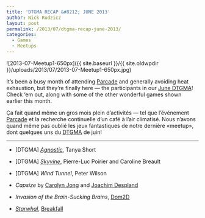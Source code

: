 ```yaml
---
title: 'DTGMA RECAP &#8212; JUNE 2013'
author: Nick Rudzicz
layout: post
permalink: /2013/07/dtgma-recap-june-2013/
categories:
  - Games
  - Meetups
---
```

![2013-07-Meetup1-650px]({{ site.baseurl }}/{{ site.oldwpdir }}/uploads/2013/07/2013-07-Meetup1-650px.jpg)



It&#8217;s been a busy month of attending [Parcade](https://www.facebook.com/events/485016204923131/) and generally avoiding heat exhaustion, but they&#8217;re finally here &#8212; the participants in our [June DTGMA](http://oldforum.mrgs.ca/index.php/topic,91.0.html)! Check &#8216;em out, along with some of the other wonderful games shown earlier this month.



&Ccedil;a fait quand m&ecirc;me un gros mois plein d&#8217;activit&eacute;s &#8212; tel que l&#8217;&eacute;v&eacute;nement [Parcade](https://www.facebook.com/events/485016204923131/) et la recherche continuelle d&#8217;un caf&eacute; &agrave; l&#8217;air climatis&eacute;. Nous n&#8217;avons quand m&ecirc;me pas oubli&eacute; les jeux fantastiques de notre derni&egrave;re &laquo;meetup&raquo;, dont quelques uns du [DTGMA](http://oldforum.mrgs.ca/index.php/topic,91.0.html) de juin!
 

---



<ul>

<li>

 [DTGMA] [*Agnostic*](http://tanyaxshort.com/agnostic.html), Tanya Short

</li>

<li>

 [DTGMA] [*Skyvine*](http://oldforum.mrgs.ca/index.php/topic,94.0.html), Pierre-Luc Poirier and Caroline Breault

</li>

<li>

 [DTGMA] *Wind Tunnel*, Peter Wilson

</li>

<li>

*Capsize* by [Carolyn Jong](https://twitter.com/ckjong) and [Joachim Despland](http://www.joachimdespland.com/)

</li>

<li>

*Invasion of the Brain-Sucking Brains*, [Dom2D](http://dom2d.squarespace.com/)

</li>

<li>

 [*Starwhal*](http://www.starwhal.com), [Breakfall](http://www.breakfall.ca/)

</li>

</ul>

